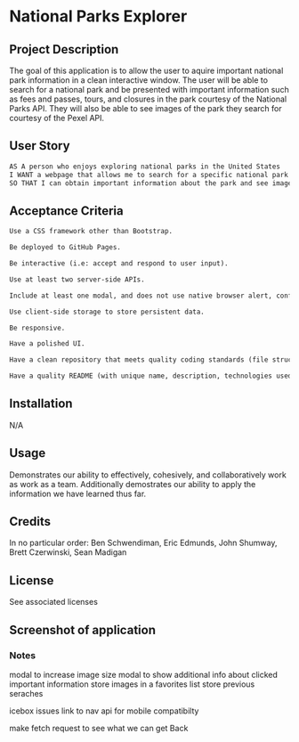 # National Parks Explorer

## Project Description

The goal of this application is to allow the user to aquire important national park information in a clean interactive window. The user will be able to search for a national park and be presented with important information such as fees and passes, tours, and closures in the park courtesy of the National Parks API. They will also be able to see images of the park they search for courtesy of the Pexel API.

## User Story

```md
AS A person who enjoys exploring national parks in the United States
I WANT a webpage that allows me to search for a specific national park
SO THAT I can obtain important information about the park and see images of the park I intend to visit
```

## Acceptance Criteria

```md
Use a CSS framework other than Bootstrap.

Be deployed to GitHub Pages.

Be interactive (i.e: accept and respond to user input).

Use at least two server-side APIs.

Include at least one modal, and does not use native browser alert, confirm, or prompt functionality.

Use client-side storage to store persistent data.

Be responsive.

Have a polished UI.

Have a clean repository that meets quality coding standards (file structure, naming conventions, follows best practices for class/id-naming conventions, indentation, quality comments, etc.).

Have a quality README (with unique name, description, technologies used, screenshot, and link to deployed application).
```

## Installation

N/A

## Usage

Demonstrates our ability to effectively, cohesively, and collaboratively work as work as a team. Additionally demostrates our ability to apply the information we have learned thus far.

## Credits

In no particular order:
Ben Schwendiman, Eric Edmunds, John Shumway, Brett Czerwinski, Sean Madigan

## License

See associated licenses

## Screenshot of application



### Notes
modal to increase image size
modal to show additional info about clicked important information
store images in a favorites list
store previous seraches 

icebox issues
link to nav api for mobile compatibilty

make fetch request to see what we can get Back
